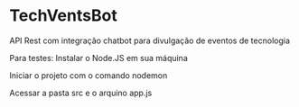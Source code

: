# TechVentsBot
API Rest com integração chatbot para divulgação de eventos de tecnologia

Para testes:
Instalar o Node.JS em sua máquina

Iniciar o projeto com o comando nodemon 

Acessar a pasta src e o arquino app.js
